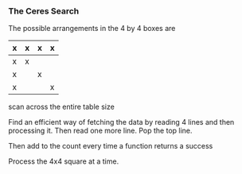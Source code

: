 ### The Ceres Search

The possible arrangements in the 4 by 4 boxes are

| x | x | x | x |
|---|---|---|---|
| x | x |   |   |
| x |   | x |   |
| x |   |   | x |

scan across the entire table size

Find an efficient way of fetching the data by reading 4 lines and then processing it.
Then read one more line. Pop the top line.

Then add to the count every time a function returns a success

Process the 4x4 square at a time.

